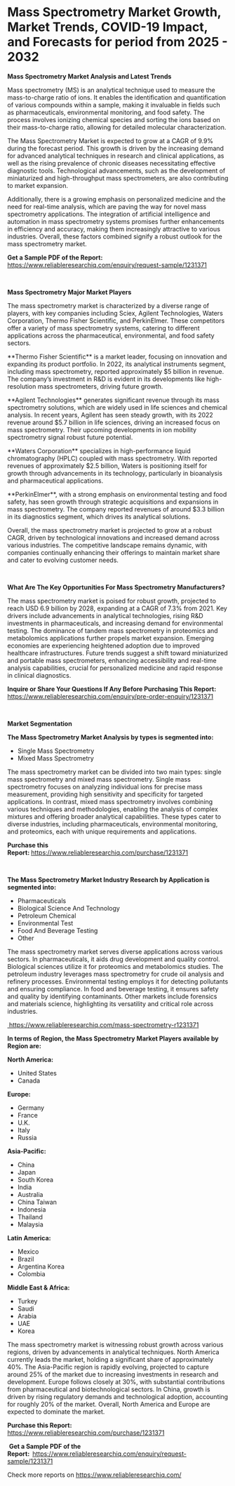 <p><h1>Mass Spectrometry Market Growth, Market Trends, COVID-19 Impact, and Forecasts for period from 2025 - 2032</h1></p><p><strong>Mass Spectrometry Market Analysis and Latest Trends</strong></p>
<p><p>Mass spectrometry (MS) is an analytical technique used to measure the mass-to-charge ratio of ions. It enables the identification and quantification of various compounds within a sample, making it invaluable in fields such as pharmaceuticals, environmental monitoring, and food safety. The process involves ionizing chemical species and sorting the ions based on their mass-to-charge ratio, allowing for detailed molecular characterization.</p><p>The Mass Spectrometry Market is expected to grow at a CAGR of 9.9% during the forecast period. This growth is driven by the increasing demand for advanced analytical techniques in research and clinical applications, as well as the rising prevalence of chronic diseases necessitating effective diagnostic tools. Technological advancements, such as the development of miniaturized and high-throughput mass spectrometers, are also contributing to market expansion.</p><p>Additionally, there is a growing emphasis on personalized medicine and the need for real-time analysis, which are paving the way for novel mass spectrometry applications. The integration of artificial intelligence and automation in mass spectrometry systems promises further enhancements in efficiency and accuracy, making them increasingly attractive to various industries. Overall, these factors combined signify a robust outlook for the mass spectrometry market.</p></p>
<p><strong>Get a Sample PDF of the Report:&nbsp;</strong> <a href="https://www.reliableresearchiq.com/enquiry/request-sample/1231371?utm_campaign=2273&utm_medium=2&utm_source=Github&utm_content=ia&utm_term=23022025&utm_id=mass-spectrometry">https://www.reliableresearchiq.com/enquiry/request-sample/1231371</a></p>
<p>&nbsp;</p>
<p><strong>Mass Spectrometry Major Market Players</strong></p>
<p><p>The mass spectrometry market is characterized by a diverse range of players, with key companies including Sciex, Agilent Technologies, Waters Corporation, Thermo Fisher Scientific, and PerkinElmer. These competitors offer a variety of mass spectrometry systems, catering to different applications across the pharmaceutical, environmental, and food safety sectors.</p><p>**Thermo Fisher Scientific** is a market leader, focusing on innovation and expanding its product portfolio. In 2022, its analytical instruments segment, including mass spectrometry, reported approximately $5 billion in revenue. The company’s investment in R&D is evident in its developments like high-resolution mass spectrometers, driving future growth.</p><p>**Agilent Technologies** generates significant revenue through its mass spectrometry solutions, which are widely used in life sciences and chemical analysis. In recent years, Agilent has seen steady growth, with its 2022 revenue around $5.7 billion in life sciences, driving an increased focus on mass spectrometry. Their upcoming developments in ion mobility spectrometry signal robust future potential.</p><p>**Waters Corporation** specializes in high-performance liquid chromatography (HPLC) coupled with mass spectrometry. With reported revenues of approximately $2.5 billion, Waters is positioning itself for growth through advancements in its technology, particularly in bioanalysis and pharmaceutical applications.</p><p>**PerkinElmer**, with a strong emphasis on environmental testing and food safety, has seen growth through strategic acquisitions and expansions in mass spectrometry. The company reported revenues of around $3.3 billion in its diagnostics segment, which drives its analytical solutions.</p><p>Overall, the mass spectrometry market is projected to grow at a robust CAGR, driven by technological innovations and increased demand across various industries. The competitive landscape remains dynamic, with companies continually enhancing their offerings to maintain market share and cater to evolving customer needs.</p></p>
<p>&nbsp;</p>
<p><strong>What Are The Key Opportunities For Mass Spectrometry Manufacturers?</strong></p>
<p><p>The mass spectrometry market is poised for robust growth, projected to reach USD 6.9 billion by 2028, expanding at a CAGR of 7.3% from 2021. Key drivers include advancements in analytical technologies, rising R&D investments in pharmaceuticals, and increasing demand for environmental testing. The dominance of tandem mass spectrometry in proteomics and metabolomics applications further propels market expansion. Emerging economies are experiencing heightened adoption due to improved healthcare infrastructures. Future trends suggest a shift toward miniaturized and portable mass spectrometers, enhancing accessibility and real-time analysis capabilities, crucial for personalized medicine and rapid response in clinical diagnostics.</p></p>
<p><strong>Inquire or Share Your Questions If Any Before Purchasing This Report:</strong> <a href="https://www.reliableresearchiq.com/enquiry/pre-order-enquiry/1231371?utm_campaign=2273&utm_medium=2&utm_source=Github&utm_content=ia&utm_term=23022025&utm_id=mass-spectrometry">https://www.reliableresearchiq.com/enquiry/pre-order-enquiry/1231371</a></p>
<p>&nbsp;</p>
<p><strong>Market Segmentation</strong></p>
<p><strong>The Mass Spectrometry Market Analysis by types is segmented into:</strong></p>
<p><ul><li>Single Mass Spectrometry</li><li>Mixed Mass Spectrometry</li></ul></p>
<p><p>The mass spectrometry market can be divided into two main types: single mass spectrometry and mixed mass spectrometry. Single mass spectrometry focuses on analyzing individual ions for precise mass measurement, providing high sensitivity and specificity for targeted applications. In contrast, mixed mass spectrometry involves combining various techniques and methodologies, enabling the analysis of complex mixtures and offering broader analytical capabilities. These types cater to diverse industries, including pharmaceuticals, environmental monitoring, and proteomics, each with unique requirements and applications.</p></p>
<p><strong>Purchase this Report:&nbsp;</strong><a href="https://www.reliableresearchiq.com/purchase/1231371?utm_campaign=2273&utm_medium=2&utm_source=Github&utm_content=ia&utm_term=23022025&utm_id=mass-spectrometry">https://www.reliableresearchiq.com/purchase/1231371</a></p>
<p>&nbsp;</p>
<p><strong>The Mass Spectrometry Market Industry Research by Application is segmented into:</strong></p>
<p><ul><li>Pharmaceuticals</li><li>Biological Science And Technology</li><li>Petroleum Chemical</li><li>Environmental Test</li><li>Food And Beverage Testing</li><li>Other</li></ul></p>
<p><p>The mass spectrometry market serves diverse applications across various sectors. In pharmaceuticals, it aids drug development and quality control. Biological sciences utilize it for proteomics and metabolomics studies. The petroleum industry leverages mass spectrometry for crude oil analysis and refinery processes. Environmental testing employs it for detecting pollutants and ensuring compliance. In food and beverage testing, it ensures safety and quality by identifying contaminants. Other markets include forensics and materials science, highlighting its versatility and critical role across industries.</p></p>
<p><a href="https://www.reliableresearchiq.com/mass-spectrometry-r1231371?utm_campaign=2273&utm_medium=2&utm_source=Github&utm_content=ia&utm_term=23022025&utm_id=mass-spectrometry">&nbsp;https://www.reliableresearchiq.com/mass-spectrometry-r1231371</a></p>
<p><strong>In terms of Region, the Mass Spectrometry Market Players available by Region are:</strong></p>
<p>
    <p> <strong> North America: </strong>
        <ul>
            <li>United States</li>
            <li>Canada</li>
        </ul>
        </p> 
    <p> <strong> Europe: </strong>
        <ul>
            <li>Germany</li>
            <li>France</li>
            <li>U.K.</li>
            <li>Italy</li>
            <li>Russia</li>
        </ul>
        </p> 
    <p> <strong> Asia-Pacific: </strong>
        <ul>
            <li>China</li>
            <li>Japan</li>
            <li>South Korea</li>
            <li>India</li>
            <li>Australia</li>
            <li>China Taiwan</li>
            <li>Indonesia</li>
            <li>Thailand</li>
            <li>Malaysia</li>
        </ul>
        </p> 
    <p> <strong> Latin America: </strong>
        <ul>
            <li>Mexico</li>
            <li>Brazil</li>
            <li>Argentina Korea</li>
            <li>Colombia</li>
        </ul>
        </p> 
    <p> <strong> Middle East & Africa: </strong>
        <ul>
            <li>Turkey</li>
            <li>Saudi</li>
            <li>Arabia</li>
            <li>UAE</li>
            <li>Korea</li>
        </ul>
    </p>
    </p>
<p><p>The mass spectrometry market is witnessing robust growth across various regions, driven by advancements in analytical techniques. North America currently leads the market, holding a significant share of approximately 40%. The Asia-Pacific region is rapidly evolving, projected to capture around 25% of the market due to increasing investments in research and development. Europe follows closely at 30%, with substantial contributions from pharmaceutical and biotechnological sectors. In China, growth is driven by rising regulatory demands and technological adoption, accounting for roughly 20% of the market. Overall, North America and Europe are expected to dominate the market.</p></p>
<p><strong>Purchase this Report: </strong><a href="https://www.reliableresearchiq.com/purchase/1231371?utm_campaign=2273&utm_medium=2&utm_source=Github&utm_content=ia&utm_term=23022025&utm_id=mass-spectrometry">https://www.reliableresearchiq.com/purchase/1231371</a></p>
<p>&nbsp;<strong>Get a Sample PDF of the Report:&nbsp;&nbsp;</strong><a href="https://www.reliableresearchiq.com/enquiry/request-sample/1231371?utm_campaign=2273&utm_medium=2&utm_source=Github&utm_content=ia&utm_term=23022025&utm_id=mass-spectrometry">https://www.reliableresearchiq.com/enquiry/request-sample/1231371</a></p>
<p><strong></strong></p>
<p>Check more reports on <a href="https://www.reliableresearchiq.com/?utm_campaign=2273&utm_medium=2&utm_source=Github&utm_content=ia&utm_term=23022025&utm_id=mass-spectrometry">https://www.reliableresearchiq.com/</a></p>